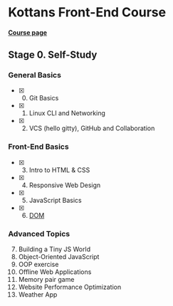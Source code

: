 # Kottans Front-End Course

#### [Course page](https://github.com/kottans/frontend)

## Stage 0. Self-Study

### General Basics

- [x] 0. Git Basics
- [x] 1. Linux CLI and Networking
- [x] 2. VCS (hello gitty), GitHub and Collaboration

### Front-End Basics

- [x] 3. Intro to HTML&nbsp;&amp;&nbsp;CSS
- [x] 4. Responsive Web Design
- [x] 5. JavaScript Basics
- [x] 6. [DOM](https://github.com/KurosavaAkira/kottans-frontend/tree/master/task_js_dom)

### Advanced Topics

 7. Building a Tiny JS World
 8. Object-Oriented JavaScript
 9. OOP exercise
 10. Offline Web Applications
 11. Memory pair game 
 12. Website Performance Optimization
 13. Weather App 
